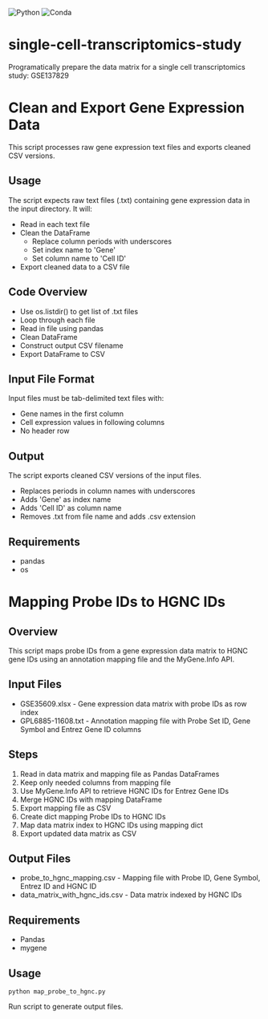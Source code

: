 ![Python](https://img.shields.io/badge/-Python-3776AB?style=flat&logo=python&logoColor=white)
![Conda](https://img.shields.io/badge/-Conda-4B8BBE?style=flat&logo=conda-forge&logoColor=white)

# single-cell-transcriptomics-study
Programatically prepare the data matrix for a single cell transcriptomics study: GSE137829
# Clean and Export Gene Expression Data

This script processes raw gene expression text files and exports cleaned CSV versions.

## Usage

The script expects raw text files (.txt) containing gene expression data in the input directory. It will:

- Read in each text file
- Clean the DataFrame
    - Replace column periods with underscores
    - Set index name to 'Gene'  
    - Set column name to 'Cell ID'
- Export cleaned data to a CSV file

## Code Overview

- Use os.listdir() to get list of .txt files  
- Loop through each file
- Read in file using pandas
- Clean DataFrame
- Construct output CSV filename
- Export DataFrame to CSV

## Input File Format

Input files must be tab-delimited text files with:  

- Gene names in the first column
- Cell expression values in following columns 
- No header row

## Output  

The script exports cleaned CSV versions of the input files.

- Replaces periods in column names with underscores
- Adds 'Gene' as index name  
- Adds 'Cell ID' as column name
- Removes .txt from file name and adds .csv extension

## Requirements

- pandas  
- os


# Mapping Probe IDs to HGNC IDs

## Overview

This script maps probe IDs from a gene expression data matrix to HGNC gene IDs using an annotation mapping file and the MyGene.Info API.

## Input Files  

- GSE35609.xlsx - Gene expression data matrix with probe IDs as row index
- GPL6885-11608.txt - Annotation mapping file with Probe Set ID, Gene Symbol and Entrez Gene ID columns

## Steps  

1. Read in data matrix and mapping file as Pandas DataFrames
2. Keep only needed columns from mapping file  
3. Use MyGene.Info API to retrieve HGNC IDs for Entrez Gene IDs
4. Merge HGNC IDs with mapping DataFrame
5. Export mapping file as CSV
6. Create dict mapping Probe IDs to HGNC IDs
7. Map data matrix index to HGNC IDs using mapping dict 
8. Export updated data matrix as CSV

## Output Files  

- probe_to_hgnc_mapping.csv - Mapping file with Probe ID, Gene Symbol, Entrez ID and HGNC ID
- data_matrix_with_hgnc_ids.csv - Data matrix indexed by HGNC IDs  

## Requirements

- Pandas 
- mygene

## Usage  

```
python map_probe_to_hgnc.py
```

Run script to generate output files.
